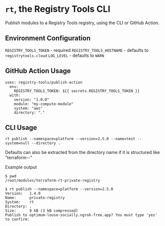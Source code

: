 # `rt`, the Registry Tools CLI

Publish modules to a Registry Tools registry, using the CLI or GitHub Action.

## Environment Configuration

`REGISTRY_TOOLS_TOKEN` - required
`REGISTRY_TOOLS_HOSTNAME` - defaults to `registrytools.cloud`
`LOG_LEVEL` - defaults to `WARN`

## GitHub Action Usage

```
uses: registry-tools/publish-action
  env:
    REGISTRY_TOOLS_TOKEN: ${{ secrets.REGISTRY_TOOLS_TOKEN }}
  with:
    version: "1.0.0"
    module: "my-compute-module"
    system: "aws"
    directory: "."
```

## CLI Usage

`rt publish --namespace=platform --version=2.5.0 --name=test --system=null --directory .`

Defaults can also be extracted from the directory name if it is structured like "terraform-<system>-<name>"

Example output

```
$ pwd
/root/modules/terraform-rt-private-registry

$ rt publish --namespace=platform --version=2.5.0
Version:   1.4.0
Name:      private-registry
System:    rt
Directory: .
Size:      9 kB (3 kB compressed)
Publish to optimum-louse-socially.ngrok-free.app? You must type 'yes' to confirm:
```
